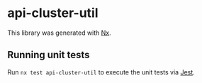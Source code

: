 # api-cluster-util

This library was generated with [Nx](https://nx.dev).

## Running unit tests

Run `nx test api-cluster-util` to execute the unit tests via [Jest](https://jestjs.io).
